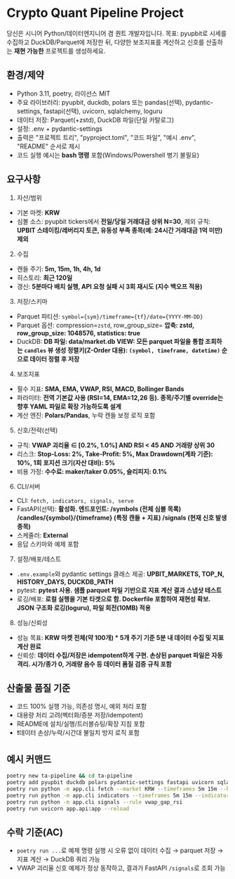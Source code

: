 # Crypto Quant Pipeline Project

당신은 시니어 Python/데이터엔지니어 겸 퀀트 개발자입니다.
목표: pyupbit로 시세를 수집하고 DuckDB/Parquet에 저장한 뒤, 다양한 보조지표를 계산하고 신호를 산출하는 **재현 가능한** 프로젝트를 생성하세요.

## 환경/제약
- Python 3.11, poetry, 라이선스 MIT
- 주요 라이브러리: pyupbit, duckdb, polars 또는 pandas(선택), pydantic-settings, fastapi(선택), uvicorn, sqlalchemy, loguru
- 데이터 저장: Parquet(+zstd), DuckDB 파일(단일 카탈로그)
- 설정: .env + pydantic-settings
- 출력은 "프로젝트 트리", "pyproject.toml", "코드 파일", "예시 .env", "README" 순서로 제시
- 코드 실행 예시는 **bash 명령** 포함(Windows/Powershell 병기 불필요)

## 요구사항
1) 자산/범위
- 기본 마켓: **KRW**
- 심볼 소스: pyupbit tickers에서 **전일/당일 거래대금 상위 N=30**, 제외 규칙: **UPBIT 스테이킹/레버리지 토큰, 유동성 부족 종목(예: 24시간 거래대금 1억 미만) 제외**

2) 수집
- 캔들 주기: **5m, 15m, 1h, 4h, 1d**
- 히스토리: **최근 120일**
- 갱신: **5분마다 배치 실행, API 요청 실패 시 3회 재시도 (지수 백오프 적용)**

3) 저장/스키마
- Parquet 파티션: `symbol={sym}/timeframe={tf}/date={YYYY-MM-DD}`
- Parquet 옵션: compression=`zstd`, row_group_size= **압축: zstd, row_group_size: 1048576, statistics: true**
- DuckDB: **DB 파일: data/market.db
VIEW: 모든 parquet 파일을 통합 조회하는 `candles` 뷰 생성
정렬키(Z-Order 대용): `(symbol, timeframe, datetime)` 순으로 데이터 정렬 후 저장**

4) 보조지표
- 필수 지표: **SMA, EMA, VWAP, RSI, MACD, Bollinger Bands**
- 파라미터: **전역 기본값 사용 (RSI=14, EMA=12,26 등). 종목/주기별 override는 향후 YAML 파일로 확장 가능하도록 설계**
- 계산 엔진: **Polars/Pandas**, 누락 캔들 보정 로직 포함

5) 신호/전략(선택)
- 규칙: **VWAP 괴리율 ∈ [0.2%, 1.0%] AND RSI < 45 AND 거래량 상위 30**
- 리스크: **Stop-Loss: 2%, Take-Profit: 5%, Max Drawdown(계좌 기준): 10%, 1회 포지션 크기(자산 대비): 5%**
- 비용 가정: **수수료: maker/taker 0.05%, 슬리피지: 0.1%**

6) CLI/서버
- CLI: `fetch, indicators, signals, serve`
- FastAPI(선택): **활성화. 엔드포인트:
/symbols (전체 심볼 목록)
/candles/{symbol}/{timeframe} (특정 캔들 + 지표)
/signals (현재 신호 발생 종목)**
- 스케줄러: **External**
- 응답 스키마와 예제 포함

7) 설정/배포/테스트
- `.env.example`와 pydantic settings 클래스 제공: **UPBIT_MARKETS, TOP_N, HISTORY_DAYS, DUCKDB_PATH**
- pytest: **pytest 사용. 샘플 parquet 파일 기반으로 지표 계산 결과 스냅샷 테스트**
- 로깅/배포: **로컬 실행을 기본 타겟으로 함. Dockerfile 포함하여 재현성 확보. JSON 구조화 로깅(loguru), 파일 회전(10MB) 적용**

8) 성능/신뢰성
- 성능 목표: **KRW 마켓 전체(약 100개) * 5개 주기 기준 5분 내 데이터 수집 및 지표 계산 완료**
- 신뢰성: **데이터 수집/저장은 idempotent하게 구현. 손상된 parquet 파일은 자동 격리. 시가/종가 0, 거래량 음수 등 데이터 품질 검증 규칙 포함**

## 산출물 품질 기준
- 코드 100% 실행 가능, 의존성 명시, 예외 처리 포함
- 대용량 처리 고려(벡터화/증분 저장/idempotent)
- README에 설치/실행/트러블슈팅/확장 지침 포함
- ❗데이터 손상/누락/시간대 불일치 방지 로직 포함

## 예시 커맨드
```bash
poetry new ta-pipeline && cd ta-pipeline
poetry add pyupbit duckdb polars pydantic-settings fastapi uvicorn sqlalchemy loguru
poetry run python -m app.cli fetch --market KRW --timeframes 5m 15m --history-days 120
poetry run python -m app.cli indicators --timeframes 5m 15m --indicators rsi,ema,vwap
poetry run python -m app.cli signals --rule vwap_gap_rsi
poetry run uvicorn app.api:app --reload
```

## 수락 기준(AC)
* `poetry run ...`로 예제 명령 실행 시 오류 없이 데이터 수집 → parquet 저장 → 지표 계산 → DuckDB 쿼리 가능
* VWAP 괴리율 신호 예제가 정상 동작하고, 결과가 FastAPI `/signals`로 조회 가능
